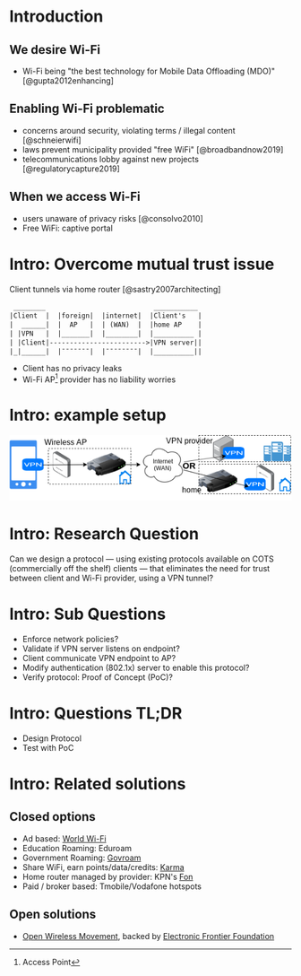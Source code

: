 
# Introduction

## We desire Wi-Fi

- Wi-Fi being "the best technology for Mobile Data Offloading (MDO)" [@gupta2012enhancing]

## Enabling Wi-Fi problematic

- concerns around security, violating terms / illegal content [@schneierwifi]
- laws prevent municipality provided "free WiFi" [@broadbandnow2019]
- telecommunications lobby against new projects [@regulatorycapture2019]

## When we access Wi-Fi

- users unaware of privacy risks [@consolvo2010]
- Free WiFi: captive portal
<!--
NOTE:
captive portals are like Cookie popup on website
-->



# Intro: Overcome mutual trust issue

Client tunnels via home router [@sastry2007architecting]

```
 ________                           ___________
|Client  |  |foreign|  |internet|  |Client's   |
|  ______|  |  AP   |  | (WAN)  |  |home AP    |
| |VPN   |  |_______|  |________|  |__________ |
| |Client|------------------------>|VPN server||
|_|______|  |¯¯¯¯¯¯¯|  |¯¯¯¯¯¯¯¯|  |__________||
```

- Client has no privacy leaks
- Wi-Fi AP[^ap] provider has no liability worries

[^ap]: Access Point

# Intro: example setup

!["Client connects to VPN endpoint via foreign AP"](img/physical_layout.png)


# Intro: Research Question

Can we design a protocol
&mdash; using existing protocols available on COTS (commercially off the shelf) clients
&mdash; that eliminates the need for trust between client and Wi-Fi provider,
using a VPN tunnel?

# Intro: Sub Questions

- Enforce network policies?
- Validate if VPN server listens on endpoint?
- Client communicate VPN endpoint to AP?
- Modify authentication (802.1x) server to enable this protocol?
- Verify protocol: Proof of Concept (PoC)?

# Intro: Questions TL;DR

- Design Protocol
- Test with PoC

# Intro: Related solutions

## Closed options

- Ad based: [World Wi-Fi](https://worldwifi.io)
- Education Roaming: Eduroam
- Government Roaming: [Govroam](https://govroam.nl/) <!-- https://govroam.be/ -->
- Share WiFi, earn points/data/credits: [Karma](https://yourkarma.com/wifi/how-it-works-3/)
- Home router managed by provider: KPN's [Fon](https://www.kpn.com/internet/wifi-hotspots/gratis-wifi-met-fon.htm)
- Paid / broker based: Tmobile/Vodafone hotspots

## Open solutions

- [Open Wireless Movement](https://openwireless.org/), backed by [Electronic Frontier Foundation](https://www.eff.org/issues/open-wireless)

